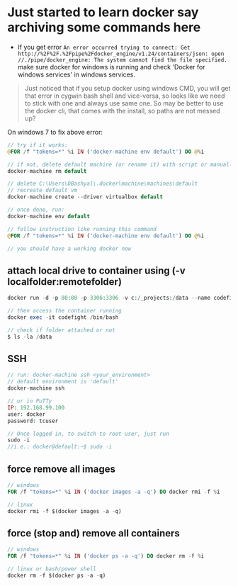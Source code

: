 # Just started to learn docker say archiving some commands here

* If you get error `An error occurred trying to connect: Get http://%2F%2F.%2Fpipe%2Fdocker_engine/v1.24/containers/json: open //./pipe/docker_engine: The system cannot find the file specified.` make sure docker for windows is running and check 'Docker for windows services' in windows services. 

> Just noticed that if you setup docker using windows CMD, you will get that error in cygwin bash shell and vice-versa, so looks like we need to stick with one and always use same one. So may be better to use the docker cli, that comes with the install, so paths are not messed up?

On windows 7 to fix above error: 
```php
// try if it works:
@FOR /f "tokens=*" %i IN ('docker-machine env default') DO @%i

// if not, delete default machine (or rename it) with script or manually
docker-machine rm default

// delete C:\Users\DBashyal\.docker\machine\machines\default
// recreate default vm
docker-machine create --driver virtualbox default

// once done, run:
docker-machine env default

// follow instruction like running this command
@FOR /f "tokens=*" %i IN ('docker-machine env default') DO @%i

// you should have a working docker now
```

## attach local drive to container using (-v localfolder:remotefolder)
```php
docker run -d -p 80:80 -p 3306:3306 -v c:/_projects:/data --name codefight codefight/cms

// then access the container running
docker exec -it codefight /bin/bash

// check if folder attached or not
$ ls -la /data
```

## SSH
```php
// run: docker-machine ssh <your_environment>
// default environment is 'default'
docker-machine ssh

// or in PuTTy
IP: 192.168.99.100
user: docker
password: tcuser

// Once logged in, to switch to root user, just run
sudo -i
//i.e.: docker@default:~$ sudo -i
```

## force remove all images
```php
// windows
FOR /f "tokens=*" %i IN ('docker images -a -q') DO docker rmi -f %i

// linux
docker rmi -f $(docker images -a -q)
```

## force (stop and) remove all containers
```php
// windows 
FOR /f "tokens=*" %i IN ('docker ps -a -q') DO docker rm -f %i

// linux or bash/power shell
docker rm -f $(docker ps -a -q)
```
